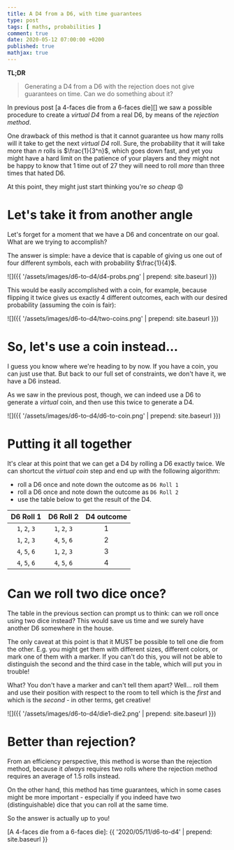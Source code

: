 ```yaml
---
title: A D4 from a D6, with time guarantees
type: post
tags: [ maths, probabilities ]
comment: true
date: 2020-05-12 07:00:00 +0200
published: true
mathjax: true
---
```


**TL;DR**

> Generating a D4 from a D6 with the rejection does not give guarantees
> on time. Can we do something about it?

In previous post [a 4-faces die from a 6-faces die][] we saw a possible
procedure to create a *virtual D4* from a real D6, by means of the
*rejection method*.

One drawback of this method is that it cannot guarantee us how many
rolls will it take to get the next *virtual D4* roll. Sure, the
probability that it will take more than $n$ rolls is $\frac{1}{3^n}$,
which goes down fast, and yet you might have a hard limit on the
patience of your players and they might not be happy to know that 1 time
out of 27 they will need to roll *more* than three times that hated D6.

At this point, they might just start thinking you're *so cheap* 😡

# Let's take it from another angle

Let's forget for a moment that we have a D6 and concentrate on our goal.
What are we trying to accomplish?

The answer is simple: have a device that is capable of giving us one out
of four different symbols, each with probability $\frac{1}{4}$.

![]({{ '/assets/images/d6-to-d4/d4-probs.png' | prepend: site.baseurl }})

This would be easily accomplished with a coin, for example, because
flipping it twice gives us exactly 4 different outcomes, each with our
desired probability (assuming the coin is fair):

![]({{ '/assets/images/d6-to-d4/two-coins.png' | prepend: site.baseurl }})


# So, let's use a coin instead...

I guess you know where we're heading to by now. If you have a coin, you
can just use that. But back to our full set of constraints, we don't
have it, we have a D6 instead.

As we saw in the previous post, though, we can indeed use a D6 to
generate a *virtual* coin, and then use this twice to generate a D4.

![]({{ '/assets/images/d6-to-d4/d6-to-coin.png' | prepend: site.baseurl }})

# Putting it all together

It's clear at this point that we can get a D4 by rolling a D6 exactly
twice. We can shortcut the *virtual coin* step and end up with the
following algorithm:

- roll a D6 once and note down the outcome as `D6 Roll 1`
- roll a D6 once and note down the outcome as `D6 Roll 2`
- use the table below to get the result of the D4.

| D6 Roll 1 | D6 Roll 2 | D4 outcome |
| :---: | :---: | :---: |
| `1`, `2`, `3` | `1`, `2`, `3` | 1 |
| `1`, `2`, `3` | `4`, `5`, `6` | 2 |
| `4`, `5`, `6` | `1`, `2`, `3` | 3 |
| `4`, `5`, `6` | `4`, `5`, `6` | 4 |


# Can we roll two dice once?

The table in the previous section can prompt us to think: can we roll
once using two dice instead? This would save us time and we surely have
another D6 somewhere in the house.

The only caveat at this point is that it MUST be possible to tell one
die from the other. E.g. you might get them with different sizes,
different colors, or mark one of them with a marker. If you can't do
this, you will not be able to distinguish the second and the third case
in the table, which will put you in trouble!

What? You don't have a marker and can't tell them apart? Well... roll
them and use their position with respect to the room to tell which is
the *first* and which is the *second* - in other terms, get creative!

![]({{ '/assets/images/d6-to-d4/die1-die2.png' | prepend: site.baseurl }})


# Better than rejection?

From an efficiency perspective, this method is worse than the rejection
method, because it *always* requires two rolls where the rejection
method requires an average of $1.5$ rolls instead.

On the other hand, this method has time guarantees, which in some cases
might be more important - especially if you indeed have two
(distinguishable) dice that you can roll at the same time.

So the answer is actually up to you!


[A 4-faces die from a 6-faces die]: {{ '2020/05/11/d6-to-d4' | prepend: site.baseurl }}
